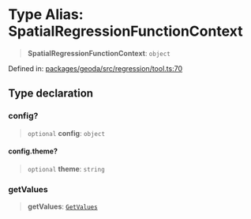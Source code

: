 # Type Alias: SpatialRegressionFunctionContext

> **SpatialRegressionFunctionContext**: `object`

Defined in: [packages/geoda/src/regression/tool.ts:70](https://github.com/GeoDaCenter/openassistant/blob/a9f2271d1019f6c25c10dd4b3bdb64fcf16999b2/packages/geoda/src/regression/tool.ts#L70)

## Type declaration

### config?

> `optional` **config**: `object`

#### config.theme?

> `optional` **theme**: `string`

### getValues

> **getValues**: [`GetValues`](GetValues.md)
